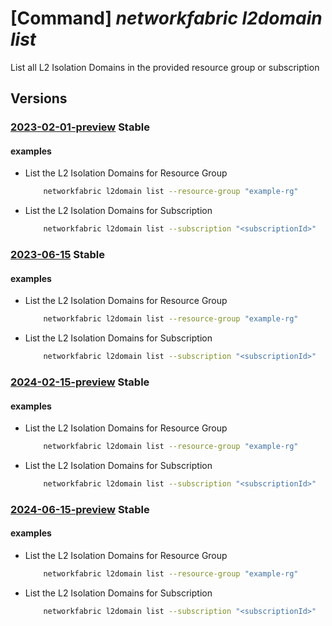 # [Command] _networkfabric l2domain list_

List all L2 Isolation Domains in the provided resource group or subscription

## Versions

### [2023-02-01-preview](/Resources/mgmt-plane/L3N1YnNjcmlwdGlvbnMve30vcHJvdmlkZXJzL21pY3Jvc29mdC5tYW5hZ2VkbmV0d29ya2ZhYnJpYy9sMmlzb2xhdGlvbmRvbWFpbnM=/2023-02-01-preview.xml) **Stable**

<!-- mgmt-plane /subscriptions/{}/providers/microsoft.managednetworkfabric/l2isolationdomains 2023-02-01-preview -->
<!-- mgmt-plane /subscriptions/{}/resourcegroups/{}/providers/microsoft.managednetworkfabric/l2isolationdomains 2023-02-01-preview -->

#### examples

- List the L2 Isolation Domains for Resource Group
    ```bash
        networkfabric l2domain list --resource-group "example-rg"
    ```

- List the L2 Isolation Domains for Subscription
    ```bash
        networkfabric l2domain list --subscription "<subscriptionId>"
    ```

### [2023-06-15](/Resources/mgmt-plane/L3N1YnNjcmlwdGlvbnMve30vcHJvdmlkZXJzL21pY3Jvc29mdC5tYW5hZ2VkbmV0d29ya2ZhYnJpYy9sMmlzb2xhdGlvbmRvbWFpbnM=/2023-06-15.xml) **Stable**

<!-- mgmt-plane /subscriptions/{}/providers/microsoft.managednetworkfabric/l2isolationdomains 2023-06-15 -->
<!-- mgmt-plane /subscriptions/{}/resourcegroups/{}/providers/microsoft.managednetworkfabric/l2isolationdomains 2023-06-15 -->

#### examples

- List the L2 Isolation Domains for Resource Group
    ```bash
        networkfabric l2domain list --resource-group "example-rg"
    ```

- List the L2 Isolation Domains for Subscription
    ```bash
        networkfabric l2domain list --subscription "<subscriptionId>"
    ```

### [2024-02-15-preview](/Resources/mgmt-plane/L3N1YnNjcmlwdGlvbnMve30vcHJvdmlkZXJzL21pY3Jvc29mdC5tYW5hZ2VkbmV0d29ya2ZhYnJpYy9sMmlzb2xhdGlvbmRvbWFpbnM=/2024-02-15-preview.xml) **Stable**

<!-- mgmt-plane /subscriptions/{}/providers/microsoft.managednetworkfabric/l2isolationdomains 2024-02-15-preview -->
<!-- mgmt-plane /subscriptions/{}/resourcegroups/{}/providers/microsoft.managednetworkfabric/l2isolationdomains 2024-02-15-preview -->

#### examples

- List the L2 Isolation Domains for Resource Group
    ```bash
        networkfabric l2domain list --resource-group "example-rg"
    ```

- List the L2 Isolation Domains for Subscription
    ```bash
        networkfabric l2domain list --subscription "<subscriptionId>"
    ```

### [2024-06-15-preview](/Resources/mgmt-plane/L3N1YnNjcmlwdGlvbnMve30vcHJvdmlkZXJzL21pY3Jvc29mdC5tYW5hZ2VkbmV0d29ya2ZhYnJpYy9sMmlzb2xhdGlvbmRvbWFpbnM=/2024-06-15-preview.xml) **Stable**

<!-- mgmt-plane /subscriptions/{}/providers/microsoft.managednetworkfabric/l2isolationdomains 2024-06-15-preview -->
<!-- mgmt-plane /subscriptions/{}/resourcegroups/{}/providers/microsoft.managednetworkfabric/l2isolationdomains 2024-06-15-preview -->

#### examples

- List the L2 Isolation Domains for Resource Group
    ```bash
        networkfabric l2domain list --resource-group "example-rg"
    ```

- List the L2 Isolation Domains for Subscription
    ```bash
        networkfabric l2domain list --subscription "<subscriptionId>"
    ```

